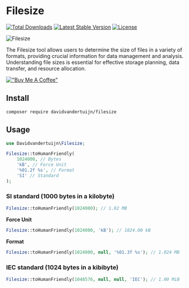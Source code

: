 # Filesize

<a href="https://packagist.org/packages/davidvandertuijn/filesize"><img src="https://poser.pugx.org/davidvandertuijn/filesize/d/total.svg" alt="Total Downloads"></a>
<a href="https://packagist.org/packages/davidvandertuijn/filesize"><img src="https://poser.pugx.org/davidvandertuijn/filesize/v/stable.svg" alt="Latest Stable Version"></a>
<a href="https://packagist.org/packages/davidvandertuijn/filesize"><img src="https://poser.pugx.org/davidvandertuijn/filesize/license.svg" alt="License"></a>

![Filesize](https://cdn.davidvandertuijn.nl/github/filesize.png)

The Filesize tool allows users to determine the size of files in a variety of formats, providing crucial information for data management and analysis. Understanding file sizes is essential for effective storage planning, data transfer, and resource allocation.

[!["Buy Me A Coffee"](https://www.buymeacoffee.com/assets/img/custom_images/orange_img.png)](https://www.buymeacoffee.com/davidvandertuijn)

## Install

```
composer require davidvandertuijn/filesize
```

## Usage

```php
use Davidvandertuijn\Filesize;
```

```php
Filesize::toHumanFriendly(
    1024000, // Bytes
    'kB', // Force Unit
    '%01.2f %s', // Format
    'SI' // Standard
);
```

### SI standard (1000 bytes in a kilobyte)

```php
Filesize::toHumanFriendly(1024000); // 1.02 MB
```

**Force Unit**
```php
Filesize::toHumanFriendly(1024000, 'kB'); // 1024.00 kB
```

**Format**

```php
Filesize::toHumanFriendly(1024000, null, '%01.3f %s'); // 1.024 MB
```

### IEC standard (1024 bytes in a kibibyte)

```php
Filesize::toHumanFriendly(1048576, null, null, 'IEC'); // 1.00 MiB
```

